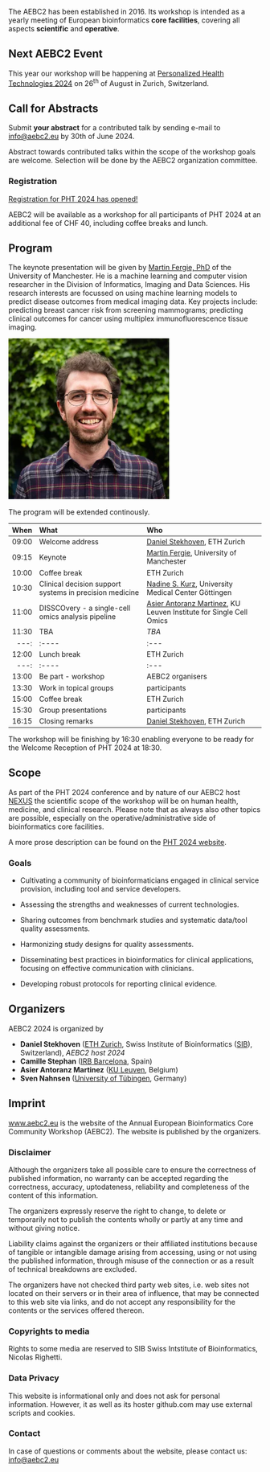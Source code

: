 The AEBC2 has been established in 2016. Its workshop is intended as a yearly meeting of European bioinformatics **core facilities**, covering all aspects **scientific** and **operative**.

## Next AEBC2 Event

This year our workshop will be happening at [Personalized Health Technologies 2024](https://personalizedhealth.ch) on 26<sup>th</sup> of August in Zurich, Switzerland.

## Call for Abstracts

Submit **your abstract** for a contributed talk by sending e-mail to <info@aebc2.eu> by 30th of June 2024. 

Abstract towards contributed talks within the scope of the workshop goals are welcome. Selection will be done by the AEBC2 organization committee.  

### Registration 

[Registration for PHT 2024 has opened!](https://ethzurich.eventsair.com/pht-2024/registration/Site/Register)

AEBC2 will be available as a workshop for all participants of PHT 2024 at an additional fee of CHF 40, including coffee breaks and lunch.

## Program 

The keynote presentation will be given by [Martin Fergie, PhD](https://research.manchester.ac.uk/en/persons/martin.fergie) of the University of Manchester. He is a machine learning and computer vision researcher in the Division of Informatics, Imaging and Data Sciences. His research interests are focussed on using machine learning models to predict disease outcomes from medical imaging data. Key projects include: predicting breast cancer risk from screening mammograms; predicting clinical outcomes for cancer using multiplex immunofluorescence tissue imaging. 

![Martin Fergie](assets/img/martin_fergie_portrait.webp "Martin Fergie, Picture from https://research.manchester.ac.uk/")

The program will be extended continously.

| When   | What                   | Who           |
| ---:   |    :----               | :---          |
| 09:00  | Welcome address        | [Daniel Stekhoven](https://www.nexus.ethz.ch/about/people1/person-detail.html?persid=143058), ETH Zurich |
| 09:15  | Keynote                | [Martin Fergie](https://research.manchester.ac.uk/en/persons/martin.fergie), University of Manchester |
| 10:00  | Coffee break           | ETH Zurich    |
| 10:30  | Clinical decision support systems in precision medicine | [Nadine S. Kurz](https://bioinformatics.umg.eu/about-us/team/), University Medical Center Göttingen |
| 11:00  | DISSCOvery - a single-cell omics analysis pipeline | [Asier Antoranz Martinez](https://lisco.kuleuven.be/), KU Leuven Institute for Single Cell Omics |
| 11:30  | TBA                    | *TBA*         |
| ---:   |    :----               | :---          |
| 12:00  | Lunch break            | ETH Zurich    |
| ---:   |    :----               | :---          |
| 13:00  | Be part - workshop     | AEBC2 organisers   |
| 13:30  | Work in topical groups | participants  |
| 15:00  | Coffee break           | ETH Zurich    |
| 15:30  | Group presentations    | participants  |
| 16:15  | Closing remarks        | [Daniel Stekhoven](https://www.nexus.ethz.ch/about/people1/person-detail.html?persid=143058), ETH Zurich   |

The workshop will be finishing by 16:30 enabling everyone to be ready for the Welcome Reception of PHT 2024 at 18:30.

## Scope

As part of the PHT 2024 conference and by nature of our AEBC2 host [NEXUS](https://www.nexus.ethz.ch) the scientific scope of the workshop will be on human health, medicine, and clinical research. Please note that as always also other topics are possible, especially on the operative/administrative side of bioinformatics core facilities.

A more prose description can be found on the [PHT 2024 website](https://www.personalizedhealth.ch/info/AEBC2).

### Goals

- Cultivating a community of bioinformaticians engaged in clinical service provision, including tool and service developers.

- Assessing the strengths and weaknesses of current technologies.

- Sharing outcomes from benchmark studies and systematic data/tool quality assessments.

- Harmonizing study designs for quality assessments.

- Disseminating best practices in bioinformatics for clinical applications, focusing on effective communication with clinicians.

- Developing robust protocols for reporting clinical evidence.

## Organizers

AEBC2 2024 is organized by

- **Daniel Stekhoven** ([ETH Zurich](https://ethz.ch/), Swiss Institute of Bioinformatics ([SIB](https://www.sib.swiss/)), Switzerland), *AEBC2 host 2024*
- **Camille Stephan** ([IRB Barcelona](https://www.irbbarcelona.org/en), Spain)
- **Asier Antoranz Martinez** ([KU Leuven](https://www.kuleuven.be/english/kuleuven/), Belgium)
- **Sven Nahnsen** ([University of Tübingen](https://uni-tuebingen.de/), Germany)

## Imprint

www.aebc2.eu is the website of the Annual European Bioinformatics Core Community Workshop (AEBC2). The website is published by the organizers.

### Disclaimer

Although the organizers take all possible care to ensure the correctness of published information, no warranty can be accepted regarding the correctness, accuracy, uptodateness, reliability and completeness of the content of this information.

The organizers expressly reserve the right to change, to delete or temporarily not to publish the contents wholly or partly at any time and without giving notice.

Liability claims against the organizers or their affiliated institutions because of tangible or intangible damage arising from accessing, using or not using the published information, through misuse of the connection or as a result of technical breakdowns are excluded.

The organizers have not checked third party web sites, i.e. web sites not located on their servers or in their area of influence, that may be connected to this web site via links, and do not accept any responsibility for the contents or the services offered thereon.

### Copyrights to media

Rights to some media are reserved to SIB Swiss Intstitute of Bioinformatics, Nicolas Righetti.

### Data Privacy

This website is informational only and does not ask for personal information. However, it as well as its hoster github.com may use external scripts and cookies.

### Contact

In case of questions or comments about the website, please contact us: <info@aebc2.eu>
